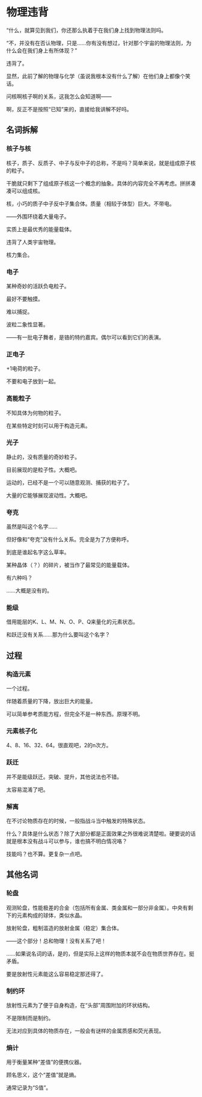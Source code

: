 # 物理违背

<span class="c118">“什么，就算见到我们，你还那么执着于在我们身上找到物理法则吗。</span>

<span class="c118">“不，并没有在否认物理，只是……你有没有想过，针对那个宇宙的物理法则，为什么会在我们身上有所体现？”</span>

违背了。

显然，此前了解的物理与化学（虽说我根本没有什么了解）在他们身上都像个笑话。

问核啊核子啊的关系，这我怎么会知道啊——

啊，反正不是按照“已知”来的，直接给我讲解不好吗。

## 名词拆解

<!--
### 数据

⬣⬢⬣⬢⬣⬢

仅作参考的数据，取值范围（0，10]。如无必要，请避免填写非整数。

数值仅为粗略的划分，并非实际数据，同时并非越大越好，请谨慎仔细，按照实际情况填写。

* 稳定：“精神”层面的稳定度，元素能够作为“元素”行动的基础。注意并非原子或单质稳定性。波动区间比实际数值大小更有参考价值。*可变数据*
* 耐久：“物理”层面的耐久度，与物质存在性质有一定对应关系。部分可反应“精神”层面的耐久度，即长久坚持处理一件事的能力。注意并非原子或单质稳定性。
* 敏捷：“物理”层面的敏捷度，与物质存在性质有一定对应关系。部分可反应“精神”层面的敏捷度，即在行动当中偏向主动的能力。
* 亲和：与其他元素构建联系的能力，可能与化合难易程度有关。注意并非电子亲和能。
* 爆发：于关键时刻打破常态的能力。与是否能够组成爆炸性物质无关。
* 制约：通常与放射性相关。大于等于6的元素接触人类时需佩戴制约环。

部分数值：
* 稳定：鿫（1），铀（2），溴/汞（3），银/铊（4），钪/铁（5），硫（6），氮（7），锂（8），氧/氟/铂（9），氢/氦/金（10）
* 耐久：鿔（1），锡/汞（2），鿫（3），锰/铁/铀（4），氧（5），金（6），氢（7），氦/氮（8），铝/铬/铂（9），硅/碳（10）
* 敏捷：锇（1），铑（2），锝（3），鿫（4），硒（5），鿔（6），硫（7），溴/金/汞（8），氢/氧（9），氦/氡（10）
* 亲和：氦（1），氖/鿫（2），金（3），铀（4），铂（5），（6），溴/碘（7），氢/氮（8），硫/氯（9），碳/氧/氟（10）
* 爆发：铂（1），锡/金（2），镧（3），硅/铬（4），氟（5），氢/碳（6），铍/磷（7），氧/铁（8），铋/锂（9），氦/氮/铀/鿫（10）
* 制约：氮/氧/氟/氖/镁（1），氢（2），碳/钾（3），氯/氩（4），铋（5）*【独一档】*，锕/钍/铀（6），镅（7），锔（8），𬭳（9），鿫（10）

电负性笑话：氟的亲和填了满值（确实应该是满值）。

其实没有元素在特别严谨地填写吧？……没有吧？

如果硬要套人类的性格划分（大五）：
* 稳定：【情绪稳定性（取反方向）】
* 耐久：【责任心】
* 敏捷：【外倾性】
* 亲和：【宜人性】
* 爆发：【开放性】
实则没有任何关系。性格不是靠数据衡量的东西……吗？
-->

### 核子与核

核子，质子、反质子、中子与反中子的总称，不是吗？简单来说，就是组成原子核的粒子。

干脆就只剩下了组成原子核这一个概念的抽象。具体的内容完全不再考虑。拼拼凑凑可以组成核。

核，小巧的质子中子反中子集合体。质量（相较于体型）巨大。不带电。

——外围环绕着大量电子。

实质上是最优秀的能量载体。

违背了人类宇宙物理。

核力集合。

### 电子

某种奇妙的活跃负电粒子。

最好不要触摸。

难以捕捉。

波粒二象性显著。

——有一批电子舞者，是铬的特约嘉宾。偶尔可以看到它们的表演。

### 正电子

+1电荷的粒子。

不要和电子放到一起。

### 高能粒子

不知具体为何物的粒子。

在某些特定时刻可以用于构造元素。

### 光子

静止的，没有质量的奇妙粒子。

目前展现的是粒子性。大概吧。

运动的，已经不是一个可以随意观测、捕获的粒子了。

大量的它能够展现波动性。大概吧。

### 夸克

虽然是叫这个名字……

但好像和“夸克”没有什么关系。完全是为了方便称呼。

到底是谁起名字这么草率。

某种晶体（？）的碎片，被当作了最常见的能量载体。

有六种吗？

……大概是没有的。

### 能级

借用能层的K、L、M、N、O、P、Q来量化的元素状态。

和跃迁没有关系……那为什么要叫这个名字？

## 过程

### 构造元素

一个过程。

伴随着质量的下降，放出巨大的能量。

可以简单参考质能方程，但完全不是一种东西。原理不明。

### 元素核子化

4、8、16、32、64。很直观吧，2的n次方。

### 跃迁

并不是能级跃迁。突破、提升，其他说法也不错。

太容易混淆了吧。

### 解离

在不讨论物质存在的时候，一般指战斗当中触发的特殊状态。

什么？具体是什么状态？除了大部分都是正面效果之外很难说清楚啦。硬要说的话就是根本没有战斗可以参与，谁也搞不明白情况咯？

技能吗？也不算。更复杂一点吧。

## 其他名词

### 轮盘

观测轮盘，性能极差的合金（包括所有金属、类金属和一部分非金属）。中央有剩下的元素构成的球体，类似水晶。

放射轮盘，粗制滥造的放射金属（稳定）集合体。

——这个部分！总和物理！没有关系了吧！

……如果说名词的话，是的，但是实际上这样的物质本就不会在物质世界存在。挺矛盾。

要是放射性元素能这么容易稳定那还得了。

### 制约环

放射性元素为了便于自身构造，在“头部”周围附加的环状结构。

不是限制而是制约。

无法对应到具体的物质存在，一般会有谜样的金属质感和荧光表现。

### 熵计

用于衡量某种“差值”的便携仪器。

顾名思义，这个“差值”就是熵。

通常记录为“S值”。